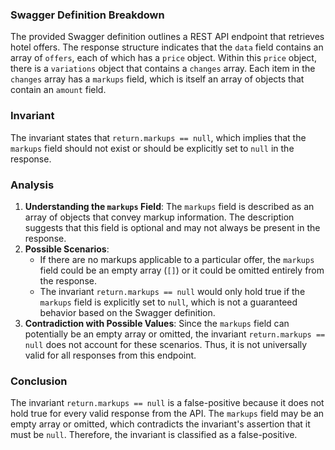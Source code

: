 ### Swagger Definition Breakdown
The provided Swagger definition outlines a REST API endpoint that retrieves hotel offers. The response structure indicates that the `data` field contains an array of `offers`, each of which has a `price` object. Within this `price` object, there is a `variations` object that contains a `changes` array. Each item in the `changes` array has a `markups` field, which is itself an array of objects that contain an `amount` field.

### Invariant
The invariant states that `return.markups == null`, which implies that the `markups` field should not exist or should be explicitly set to `null` in the response.

### Analysis
1. **Understanding the `markups` Field**: The `markups` field is described as an array of objects that convey markup information. The description suggests that this field is optional and may not always be present in the response.
2. **Possible Scenarios**: 
   - If there are no markups applicable to a particular offer, the `markups` field could be an empty array (`[]`) or it could be omitted entirely from the response.
   - The invariant `return.markups == null` would only hold true if the `markups` field is explicitly set to `null`, which is not a guaranteed behavior based on the Swagger definition.
3. **Contradiction with Possible Values**: Since the `markups` field can potentially be an empty array or omitted, the invariant `return.markups == null` does not account for these scenarios. Thus, it is not universally valid for all responses from this endpoint.

### Conclusion
The invariant `return.markups == null` is a false-positive because it does not hold true for every valid response from the API. The `markups` field may be an empty array or omitted, which contradicts the invariant's assertion that it must be `null`. Therefore, the invariant is classified as a false-positive.
